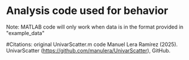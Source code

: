 # Analysis code used for behavior

Note: MATLAB code will only work when data is in the format provided in "example_data"

#Citations:
original UnivarScatter.m code
Manuel Lera Ramírez (2025). UnivarScatter (https://github.com/manulera/UnivarScatter), GitHub.
